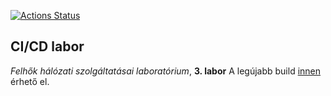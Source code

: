 [![Actions Status](https://github.com/palboosy/cicd/workflows/Test,%20build%20and%20release/badge.svg)](https://github.com/palboosy/cicd/actions)

## CI/CD labor

*Felhők hálózati szolgáltatásai laboratórium*, **3. labor**
A legújabb build [innen](https://github.com/palboosy/cicd/releases/tag/latest) érhető el.


